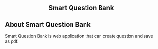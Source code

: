 <h2 align="center">Smart Question Bank</p>

## About Smart Question Bank

Smart Question Bank is web application that can create question and save as pdf.


